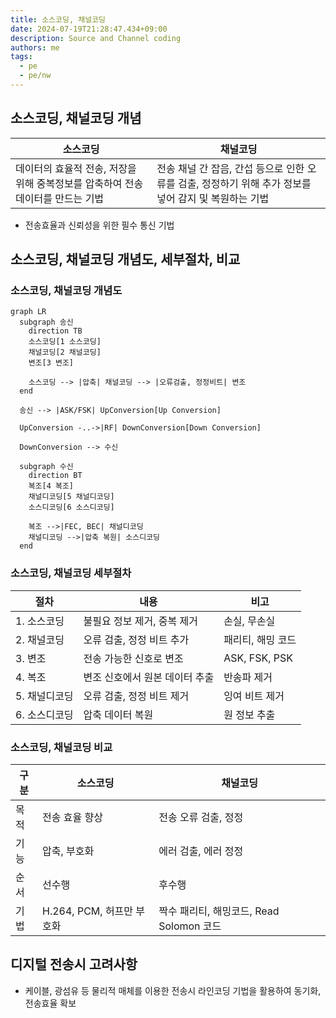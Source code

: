 ```yaml
---
title: 소스코딩, 채널코딩
date: 2024-07-19T21:28:47.434+09:00
description: Source and Channel coding
authors: me
tags:
  - pe
  - pe/nw
---
```


## 소스코딩, 채널코딩 개념

| 소스코딩 | 채널코딩 |
| --- | --- |
| 데이터의 효율적 전송, 저장을 위해 중복정보를 압축하여 전송데이터를 만드는 기법 | 전송 채널 간 잡음, 간섭 등으로 인한 오류를 검출, 정정하기 위해 추가 정보를 넣어 감지 및 복원하는 기법 |

- 전송효율과 신뢰성을 위한 필수 통신 기법

## 소스코딩, 채널코딩 개념도, 세부절차, 비교

### 소스코딩, 채널코딩 개념도

```mermaid
graph LR
  subgraph 송신
    direction TB
    소스코딩[1 소스코딩]
    채널코딩[2 채널코딩]
    변조[3 변조]

    소스코딩 --> |압축| 채널코딩 --> |오류검출, 정정비트| 변조
  end

  송신 --> |ASK/FSK| UpConversion[Up Conversion] 
  
  UpConversion -..->|RF| DownConversion[Down Conversion]

  DownConversion --> 수신

  subgraph 수신
    direction BT
    복조[4 복조]
    채널디코딩[5 채널디코딩]
    소스디코딩[6 소스디코딩]

    복조 -->|FEC, BEC| 채널디코딩
    채널디코딩 -->|압축 복원| 소스디코딩
  end
```

### 소스코딩, 채널코딩 세부절차

| 절차 | 내용 | 비고 |
| --- | --- | --- |
| 1. 소스코딩 | 불필요 정보 제거, 중복 제거 | 손실, 무손실 |
| 2. 채널코딩 | 오류 검출, 정정 비트 추가 | 패리티, 해밍 코드 |
| 3. 변조 | 전송 가능한 신호로 변조 | ASK, FSK, PSK |
| 4. 복조 | 변조 신호에서 원본 데이터 추출 | 반송파 제거 |
| 5. 채널디코딩 | 오류 검출, 정정 비트 제거 | 잉여 비트 제거 |
| 6. 소스디코딩 | 압축 데이터 복원 | 원 정보 추출 |

### 소스코딩, 채널코딩 비교

| 구분 | 소스코딩 | 채널코딩 |
| --- | --- | --- |
| 목적 | 전송 효율 향상 | 전송 오류 검출, 정정 |
| 기능 | 압축, 부호화 | 에러 검출, 에러 정정 |
| 순서 | 선수행 | 후수행|
| 기법 | H.264, PCM, 허프만 부호화 | 짝수 패리티, 해밍코드, Read Solomon 코드 |

## 디지털 전송시 고려사항

- 케이블, 광섬유 등 물리적 매체를 이용한 전송시 라인코딩 기법을 활용하여 동기화, 전송효율 확보
